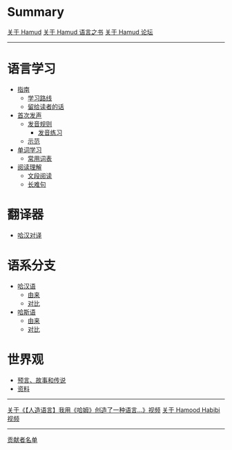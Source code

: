 # Summary

[关于 Hamud](./index.md)
[关于 Hamud 语言之书](./About_Book.md)
[关于 Hamud 论坛]()

---

# 语言学习

- [指南]()
    - [学习路线]()
    - [留给读者的话]()
- [首次发声](./Reading/index.md)
    - [发音规则](./Reading/Sound.md)
        - [发音练习]()
    - [示范]()
- [单词学习]()
    - [常用词表](./Words/List.md)
- [阅读理解]()
    - [文段阅读]()
    - [长难句]()

# 翻译器

- [哈汉对译]()

# 语系分支

- [哈汉语]()
    - [由来]()
    - [对比]()
- [哈斯语]()
    - [由来]()
    - [对比]()

# 世界观

- [预言、故事和传说]()
- [资料]()

---

[关于《【人造语言】我用《哈姆》创造了一种语言…》视频](./First_Video.md)
[关于 Hamood Habibi 视频](./Hamood_Habibi.md)

---

[贡献者名单](./contributors.md)
